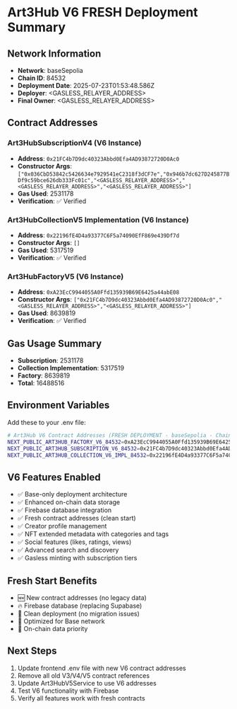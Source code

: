 
# Art3Hub V6 FRESH Deployment Summary

## Network Information
- **Network**: baseSepolia
- **Chain ID**: 84532
- **Deployment Date**: 2025-07-23T01:53:48.586Z
- **Deployer**: <GASLESS_RELAYER_ADDRESS>
- **Final Owner**: <GASLESS_RELAYER_ADDRESS>

## Contract Addresses

### Art3HubSubscriptionV4 (V6 Instance)
- **Address**: `0x21FC4b7D9dc40323Abbd0Efa4AD93872720D0Ac0`
- **Constructor Args**: `["0x036CbD53842c5426634e7929541eC2318f3dCF7e","0x946b7dc627D245877BDf9c59bce626db333Fc01c","<GASLESS_RELAYER_ADDRESS>","<GASLESS_RELAYER_ADDRESS>","<GASLESS_RELAYER_ADDRESS>"]`
- **Gas Used**: 2531178
- **Verification**: ✅ Verified

### Art3HubCollectionV5 Implementation (V6 Instance)
- **Address**: `0x22196fE4D4a93377C6F5a74090EfF869e439Df7d`
- **Constructor Args**: `[]`
- **Gas Used**: 5317519
- **Verification**: ✅ Verified

### Art3HubFactoryV5 (V6 Instance)
- **Address**: `0xA23EcC9944055A0Ffd135939B69E6425a44abE08`
- **Constructor Args**: `["0x21FC4b7D9dc40323Abbd0Efa4AD93872720D0Ac0","<GASLESS_RELAYER_ADDRESS>","<GASLESS_RELAYER_ADDRESS>"]`
- **Gas Used**: 8639819
- **Verification**: ✅ Verified

## Gas Usage Summary
- **Subscription**: 2531178
- **Collection Implementation**: 5317519
- **Factory**: 8639819
- **Total**: 16488516

## Environment Variables

Add these to your .env file:

```bash
# Art3Hub V6 Contract Addresses (FRESH DEPLOYMENT - baseSepolia - Chain ID: 84532)
NEXT_PUBLIC_ART3HUB_FACTORY_V6_84532=0xA23EcC9944055A0Ffd135939B69E6425a44abE08
NEXT_PUBLIC_ART3HUB_SUBSCRIPTION_V6_84532=0x21FC4b7D9dc40323Abbd0Efa4AD93872720D0Ac0
NEXT_PUBLIC_ART3HUB_COLLECTION_V6_IMPL_84532=0x22196fE4D4a93377C6F5a74090EfF869e439Df7d
```

## V6 Features Enabled
- ✅ Base-only deployment architecture
- ✅ Enhanced on-chain data storage
- ✅ Firebase database integration
- ✅ Fresh contract addresses (clean start)
- ✅ Creator profile management
- ✅ NFT extended metadata with categories and tags
- ✅ Social features (likes, ratings, views)
- ✅ Advanced search and discovery
- ✅ Gasless minting with subscription tiers

## Fresh Start Benefits
- 🆕 New contract addresses (no legacy data)
- 🔥 Firebase database (replacing Supabase)
- 🧹 Clean deployment (no migration issues)
- 🚀 Optimized for Base network
- 💾 On-chain data priority

## Next Steps
1. Update frontend .env file with new V6 contract addresses
2. Remove all old V3/V4/V5 contract references
3. Update Art3HubV5Service to use V6 addresses
4. Test V6 functionality with Firebase
5. Verify all features work with fresh contracts

